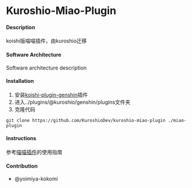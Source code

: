 # Kuroshio-Miao-Plugin

#### Description

koishi版喵喵插件，由kuroshio迁移

#### Software Architecture
Software architecture description

#### Installation

1.  安装[koishi-plugin-genshin](https://github.com/KuroshioDev/koishi-plugin-genshin)插件
2.  进入../plugins/@kuroshio/genshin/plugins文件夹
3.  克隆代码
```
git clone https://github.com/KuroshioDev/kuroshio-miao-plugin ./miao-plugin
```

#### Instructions

参考[喵喵插件](https://gitee.com/yoimiya-kokomi/miao-plugin)的使用指南

#### Contribution

- @yoimiya-kokomi
